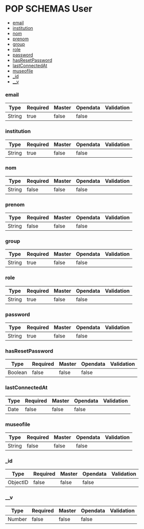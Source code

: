 # POP SCHEMAS User

- [email](/doc/User.md#email)
- [institution](/doc/User.md#institution)
- [nom](/doc/User.md#nom)
- [prenom](/doc/User.md#prenom)
- [group](/doc/User.md#group)
- [role](/doc/User.md#role)
- [password](/doc/User.md#password)
- [hasResetPassword](/doc/User.md#hasResetPassword)
- [lastConnectedAt](/doc/User.md#lastConnectedAt)
- [museofile](/doc/User.md#museofile)
- [_id](/doc/User.md#_id)
- [__v](/doc/User.md#__v)
### email





|Type|Required|Master|Opendata|Validation|
|----|--------|------|--------|------|
|String|true|false|false||

### institution





|Type|Required|Master|Opendata|Validation|
|----|--------|------|--------|------|
|String|true|false|false||

### nom





|Type|Required|Master|Opendata|Validation|
|----|--------|------|--------|------|
|String|false|false|false||

### prenom





|Type|Required|Master|Opendata|Validation|
|----|--------|------|--------|------|
|String|false|false|false||

### group





|Type|Required|Master|Opendata|Validation|
|----|--------|------|--------|------|
|String|true|false|false||

### role





|Type|Required|Master|Opendata|Validation|
|----|--------|------|--------|------|
|String|true|false|false||

### password





|Type|Required|Master|Opendata|Validation|
|----|--------|------|--------|------|
|String|true|false|false||

### hasResetPassword





|Type|Required|Master|Opendata|Validation|
|----|--------|------|--------|------|
|Boolean|false|false|false||

### lastConnectedAt





|Type|Required|Master|Opendata|Validation|
|----|--------|------|--------|------|
|Date|false|false|false||

### museofile





|Type|Required|Master|Opendata|Validation|
|----|--------|------|--------|------|
|String|false|false|false||

### _id





|Type|Required|Master|Opendata|Validation|
|----|--------|------|--------|------|
|ObjectID|false|false|false||

### __v





|Type|Required|Master|Opendata|Validation|
|----|--------|------|--------|------|
|Number|false|false|false||
